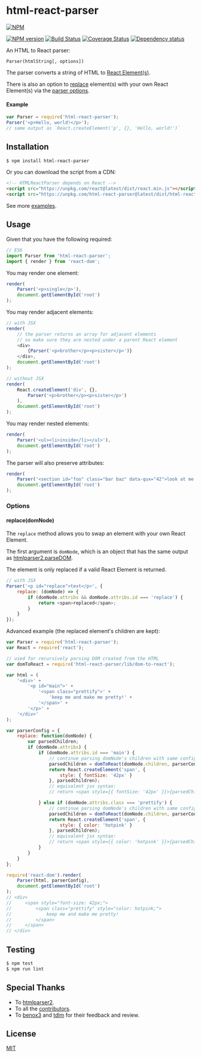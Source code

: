 # html-react-parser

[![NPM](https://nodei.co/npm/html-react-parser.png)](https://nodei.co/npm/html-react-parser/)

[![NPM version](https://img.shields.io/npm/v/html-react-parser.svg)](https://www.npmjs.com/package/html-react-parser)
[![Build Status](https://travis-ci.org/remarkablemark/html-react-parser.svg?branch=master)](https://travis-ci.org/remarkablemark/html-react-parser)
[![Coverage Status](https://coveralls.io/repos/github/remarkablemark/html-react-parser/badge.svg?branch=master)](https://coveralls.io/github/remarkablemark/html-react-parser?branch=master)
[![Dependency status](https://david-dm.org/remarkablemark/html-react-parser.svg)](https://david-dm.org/remarkablemark/html-react-parser)

An HTML to React parser:

```
Parser(htmlString[, options])
```

The parser converts a string of HTML to [React Element(s)](https://facebook.github.io/react/docs/glossary.html#react-elements).

There is also an option to [replace](#replacedomnode) element(s) with your own React Element(s) via the [parser options](#options).

#### Example

```js
var Parser = require('html-react-parser');
Parser('<p>Hello, world!</p>');
// same output as `React.createElement('p', {}, 'Hello, world!')`
```

## Installation

```sh
$ npm install html-react-parser
```

Or you can download the script from a CDN:

```html
<!-- HTMLReactParser depends on React -->
<script src="https://unpkg.com/react@latest/dist/react.min.js"></script>
<script src="https://unpkg.com/html-react-parser@latest/dist/html-react-parser.min.js"></script>
```

See more [examples](https://github.com/remarkablemark/html-react-parser/tree/master/examples).

## Usage

Given that you have the following required:

```js
// ES6
import Parser from 'html-react-parser';
import { render } from 'react-dom';
```

You may render one element:

```js
render(
    Parser('<p>single</p>'),
    document.getElementById('root')
);
```

You may render adjacent elements:

```js
// with JSX
render(
    // the parser returns an array for adjacent elements
    // so make sure they are nested under a parent React element
    <div>
        {Parser('<p>brother</p><p>sister</p>')}
    </div>,
    document.getElementById('root')
);

// without JSX
render(
    React.createElement('div', {},
        Parser('<p>brother</p><p>sister</p>')
    ),
    document.getElementById('root')
);
```

You may render nested elements:

```js
render(
    Parser('<ul><li>inside</li></ul>'),
    document.getElementById('root')
);
```

The parser will also preserve attributes:

```js
render(
    Parser('<section id="foo" class="bar baz" data-qux="42">look at me now</section>'),
    document.getElementById('root')
);
```

### Options

#### replace(domNode)

The `replace` method allows you to swap an element with your own React Element.

The first argument is `domNode`, which is an object that has the same output as [htmlparser2.parseDOM](https://github.com/fb55/domhandler#example).

The element is only replaced if a valid React Element is returned.

```js
// with JSX
Parser('<p id="replace">text</p>', {
    replace: (domNode) => {
        if (domNode.attribs && domNode.attribs.id === 'replace') {
            return <span>replaced</span>;
        }
    }
});
```

Advanced example (the replaced element's children are kept):

```js
var Parser = require('html-react-parser');
var React = require('react');

// used for recursively parsing DOM created from the HTML
var domToReact = require('html-react-parser/lib/dom-to-react');

var html = (
    '<div>' +
        '<p id="main">' +
            '<span class="prettify">' +
                'keep me and make me pretty!' +
            '</span>' +
        '</p>' +
    '</div>'
);

var parserConfig = {
    replace: function(domNode) {
        var parsedChildren;
        if (domNode.attribs) {
            if (domNode.attribs.id === 'main') {
                // continue parsing domNode's children with same config
                parsedChildren = domToReact(domNode.children, parserConfig);
                return React.createElement('span', {
                    style: { fontSize: '42px' }
                }, parsedChildren);
                // equivalent jsx syntax:
                // return <span style={{ fontSize: '42px' }}>{parsedChildren}</span>;

            } else if (domNode.attribs.class === 'prettify') {
                // continue parsing domNode's children with same config
                parsedChildren = domToReact(domNode.children, parserConfig);
                return React.createElement('span', {
                    style: { color: 'hotpink' }
                }, parsedChildren);
                // equivalent jsx syntax:
                // return <span style={{ color: 'hotpink' }}>{parsedChildren}</span>;
            }
        }
    }
};

require('react-dom').render(
    Parser(html, parserConfig),
    document.getElementById('root')
);
// <div>
//     <span style="font-size: 42px;">
//         <span class="prettify" style="color: hotpink;">
//             keep me and make me pretty!
//         </span>
//     </span>
// </div>
```

## Testing

```sh
$ npm test
$ npm run lint
```

## Special Thanks

- To [htmlparser2](https://github.com/fb55/htmlparser2).
- To all the [contributors](https://github.com/remarkablemark/html-react-parser/graphs/contributors).
- To [benox3](https://github.com/benox3) and [tdlm](https://github.com/tdlm) for their feedback and review.

## License

[MIT](https://github.com/remarkablemark/html-react-parser/blob/master/LICENSE)
